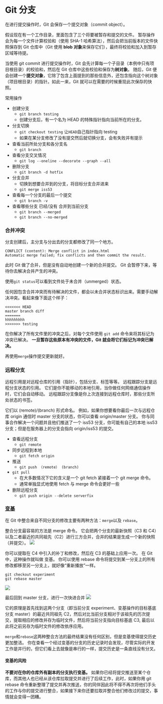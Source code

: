 # Git 分支

在进行提交操作时，Git 会保存一个提交对象（commit object）。

假设现在有一个工作目录，里面包含了三个将要被暂存和提交的文件。 暂存操作会为每一个文件计算校验和（使用 SHA-1 哈希算法），然后会把当前版本的文件快照保存到 Git 仓库中（Git 使用 **blob 对象**来保存它们），最终将校验和加入到暂存区域等待提。

当使用 git commit 进行提交操作时，Git 会先计算每一个子目录（本例中只有项目根目录）的校验和，然后在 Git 仓库中这些校验和保存为**树对象**。 随后，Git 便会创建一个**提交对象**，它除了包含上面提到的那些信息外，还包含指向这个树对象（项目根目录）的指针。如此一来，Git 就可以在需要的时候重现此次保存的快照。

常用操作

- 创建分支
  - `git branch testing`
  - 创建分支后，有一个名为 HEAD 的特殊指针指向当前所在的分支。
- 分支切换
  - `git checkout testing` 让`HEAD`自己指针指向 testing
  - 如果在某分支修改了没有提交然后就切换分支，会有失败并有提示
- 查看当前所处分支和各分支名
  - `git branch`
- 查看分支交叉情况
  - `git log --oneline --decorate --graph --all`
- 删除分支
  - `git branch -d hotfix`
- 分支合并
  - 切换到想要合并到的分支，将目标分支合并进来
  - `git merge iss53`
- 查看每一个分支的最后一个提交
  - `git branch -v`
- 查看哪些分支 已经/没有 合并到当前分支
  - `git branch --merged`
  - `git branch --no-merged`

### 合并冲突

分支创建后，主分支与分出去的分支都修改了同一个地方。

```
CONFLICT (content): Merge conflict in index.html
Automatic merge failed; fix conflicts and then commit the result.
```

此时 Git 做了合并，但是没有自动地创建一个新的合并提交。 Git 会暂停下来，等待你去解决合并产生的冲突。

使用`git status`可以看到文件处于未合并（unmerged）状态。

任何因包含合并冲突而有待解决的文件，都会以未合并状态标识出来。需要手动解决冲突。看起来像下面这个样子：

```
<<<<<<< HEAD
master branch diff
=======
hhhhhhhhh
>>>>>>> testing
```

在你解决了所有文件里的冲突之后，对每个文件使用 `git add` 命令来将其标记为冲突已解决。 **一旦暂存这些原本有冲突的文件，Git 就会将它们标记为冲突已解决。**

再使用`merge`操作提交更新就好。

### 远程分支

远程引用是对远程仓库的引用（指针），包括分支、标签等等。
远程跟踪分支是远程分支状态的引用。 它们是你不能移动的本地引用，当你做任何网络通信操作时，它们会自动移动。 远程跟踪分支像是你上次连接到远程仓库时，那些分支所处状态的书签。

它们以 (remote)/(branch) 形式命名。 例如，如果你想要看你最后一次与远程仓库 origin 通信时 master 分支的状态，你可以查看 origin/master 分支。 你与同事合作解决一个问题并且他们推送了一个 iss53 分支，你可能有自己的本地 iss53 分支；但是在服务器上的分支会指向 origin/iss53 的提交。

- 查看远程分支
  - `git remote`
- 同步远程到本地
  - `git fetch origin`
- 推送
  - `git push （remote） (branch)`
- `git pull`
  - 在大多数情况下它的含义是一个 git fetch 紧接着一个 git merge 命令。
  - 通常单独显式地使用 fetch 与 merge 命令会更好一些
- 删除远程分支
  - `git push origin --delete serverfix`

### [变基](https://git-scm.com/book/zh/v2/Git-%E5%88%86%E6%94%AF-%E5%8F%98%E5%9F%BA)

在 Git 中整合来自不同分支的修改主要有两种方法：`merge`以及 `rebase`。

整合分支最容易的方法是 merge 命令。 它会把两个分支的最新快照（C3 和 C4）以及二者最近的共同祖先（C2）进行三方合并，合并的结果是生成一个新的快照（并提交）。
![](https://i1.100024.xyz/i/2020/06/26/qy1lan.png)

你可以提取在 C4 中引入的补丁和修改，然后在 C3 的基础上应用一次。 在 Git 中，这种操作就叫做 变基。 你可以使用 rebase 命令将提交到某一分支上的所有修改都移至另一分支上，就好像“重新播放”一样。

```
git checkout experiment
git rebase master
```

![](https://i1.100024.xyz/i/2020/06/26/qy6ozg.png)

最后回到 master 分支，进行一次快进合并
![](https://i1.100024.xyz/i/2020/06/26/qy6oov.png)

它的原理是首先找到这两个分支（即当前分支 experiment、变基操作的目标基底分支 master）的最近共同祖先 C2，然后对比当前分支相对于该祖先的历次提交，提取相应的修改并存为临时文件，然后将当前分支指向目标基底 C3, 最后以此将之前另存为临时文件的修改依序应用。

`merge`和`rebase`这两种整合方法的最终结果没有任何区别，但是变基使得提交历史更加整洁。 你在查看一个经过变基的分支的历史记录时会发现，尽管实际的开发工作是并行的，但它们看上去就像是串行的一样，提交历史是一条直线没有分叉。

#### 变基的风险

**不要对在你的仓库外有副本的分支执行变基。**
如果你已经将提交推送至某个仓库，而其他人也已经从该仓库拉取提交并进行了后续工作，此时，如果你用 git rebase 命令重新整理了提交并再次推送，你的同伴因此将不得不再次将他们手头的工作与你的提交进行整合，如果接下来你还要拉取并整合他们修改过的提交，事情就会变得一团糟。
